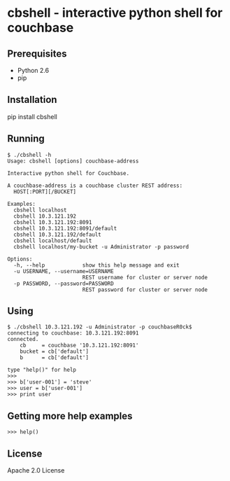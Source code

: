 cbshell - interactive python shell for couchbase
================================================

Prerequisites
-------------

* Python 2.6
* pip

Installation
------------

pip install cbshell

Running
-------

    $ ./cbshell -h
    Usage: cbshell [options] couchbase-address
    
    Interactive python shell for Couchbase.
    
    A couchbase-address is a couchbase cluster REST address:
      HOST[:PORT][/BUCKET]

    Examples:
      cbshell localhost
      cbshell 10.3.121.192
      cbshell 10.3.121.192:8091
      cbshell 10.3.121.192:8091/default
      cbshell 10.3.121.192/default
      cbshell localhost/default
      cbshell localhost/my-bucket -u Administrator -p password
    
    Options:
      -h, --help            show this help message and exit
      -u USERNAME, --username=USERNAME
                            REST username for cluster or server node
      -p PASSWORD, --password=PASSWORD
                            REST password for cluster or server node

Using
-----

    $ ./cbshell 10.3.121.192 -u Administrator -p couchbaseR0ck$
    connecting to couchbase: 10.3.121.192:8091
    connected.
        cb     = couchbase '10.3.121.192:8091'
        bucket = cb['default']
        b      = cb['default']
    
    type "help()" for help
    >>>
    >>> b['user-001'] = 'steve'
    >>> user = b['user-001']
    >>> print user

Getting more help examples
--------------------------

    >>> help()

License
-------

Apache 2.0 License

